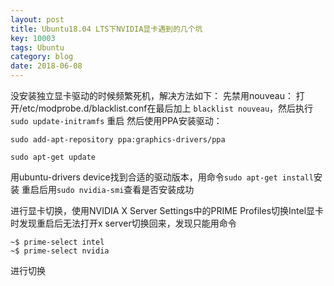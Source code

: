 ```yaml
---
layout: post
title: Ubuntu18.04 LTS下NVIDIA显卡遇到的几个坑
key: 10003
tags: Ubuntu
category: blog
date: 2018-06-08 
---
```

没安装独立显卡驱动的时候频繁死机，解决方法如下：
先禁用nouveau：
打开/etc/modprobe.d/blacklist.conf在最后加上
`blacklist nouveau`，然后执行`sudo update-initramfs` 重启
然后使用PPA安装驱动：

    sudo add-apt-repository ppa:graphics-drivers/ppa

    sudo apt-get update
用ubuntu-drivers device找到合适的驱动版本，用命令`sudo apt-get install`安装
重启后用`sudo nvidia-smi`查看是否安装成功

进行显卡切换，使用NVIDIA X Server Settings中的PRIME Profiles切换Intel显卡时发现重启后无法打开x server切换回来，发现只能用命令

    ~$ prime-select intel
    ~$ prime-select nvidia
进行切换